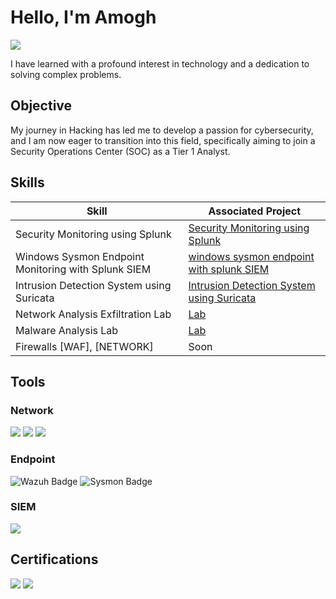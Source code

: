 # Hello, I'm Amogh
<a href="https://www.linkedin.com/in/amogh-vyas-797940300"><img src="https://img.shields.io/badge/-LinkedIn-0072b1?&style=for-the-badge&logo=linkedin&logoColor=white" /></a>

I have learned with a profound interest in technology and a dedication to solving complex problems.

## Objective

My journey in Hacking has led me to develop a passion for cybersecurity, and I am now eager to transition into this field, specifically aiming to join a Security Operations Center (SOC) as a Tier 1 Analyst.

## Skills

| Skill                                         | Associated Project         |
|-----------------------------------------------|----------------------------|
| Security Monitoring using Splunk          | <a href="https://github.com/Amoghx0/Security-Monitoring-using-Splunk">Security Monitoring using Splunk</a>|
|   Windows Sysmon Endpoint Monitoring with Splunk SIEM  | <a href="https://github.com/Amoghx0/-Windows-Sysmon-Endpoint-Monitoring-with-Splunk-SIEM-and-Simulated-Attacker">windows sysmon endpoint with splunk SIEM</a>|
|  Intrusion Detection System using Suricata         | <a href="https://github.com/Amoghx0/-Intrusion-Detection-System-using-Suricata">Intrusion Detection System using Suricata</a>|
| Network Analysis Exfiltration Lab      |  <a href="https://github.com/Amoghx0/Document-cyberdefender-network-analysis-exfiltration-lab">Lab</a>|
| Malware Analysis Lab                  |  <a href="https://github.com/Amoghx0/malware-analysis-letsdefend-lab">Lab</a>|
| Firewalls [WAF], [NETWORK] | Soon|

## Tools


### Network
<div>
    <img src="https://img.shields.io/badge/-Wireshark-1679A7?&style=for-the-badge&logo=Wireshark&logoColor=white" />
    <img src="https://img.shields.io/badge/-Suricata-EF3B2D?&style=for-the-badge&logo=Suricata&logoColor=white" />
    <img src="https://img.shields.io/badge/-Snort-FF0000?&style=for-the-badge&logo=snort&logoColor=white" />
</div>

### Endpoint
<div>
    <img src="https://img.shields.io/badge/-Wazuh-0267C1?&style=for-the-badge&logo=wazuh&logoColor=white" alt="Wazuh Badge" />
    <img src="https://img.shields.io/badge/-Sysmon-000000?&style=for-the-badge&logo=microsoft&logoColor=white" alt="Sysmon Badge" />


### SIEM
<div>
<img src="https://img.shields.io/badge/-Splunk-000000?&style=for-the-badge&logo=Splunk&logoColor=white" />
    </div>

## Certifications

<div>
<img src="https://img.shields.io/badge/IBM-Cybersecurity-blue?style=for-the-badge&logo=IBM&logoColor=white" />
<img src="https://img.shields.io/badge/-Linux%20(Coursera%20Certified)-2C3E50?&style=for-the-badge&logo=coursera&logoColor=white" />

</div>

